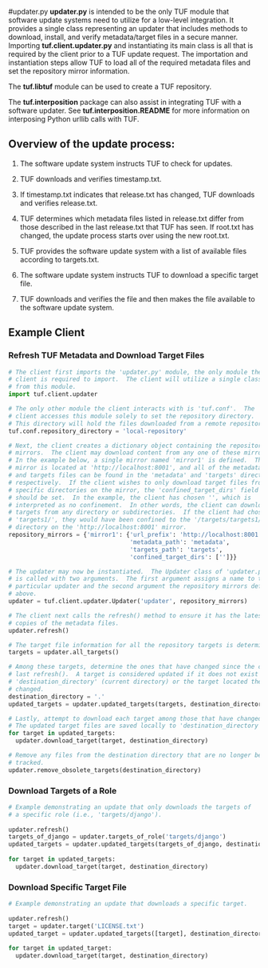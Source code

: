 #updater.py
**updater.py** is intended to be the only TUF module that software update
systems need to utilize for a low-level integration.  It provides a single
class representing an updater that includes methods to download, install, and
verify metadata/target files in a secure manner.  Importing
**tuf.client.updater.py** and instantiating its main class is all that is
required by the client prior to a TUF update request.  The importation and
instantiation steps allow TUF to load all of the required metadata files
and set the repository mirror information.

The **tuf.libtuf** module can be used to create a TUF repository.

The **tuf.interposition** package can also assist in integrating TUF with a
software updater.  See **tuf.interposition.README** for more information on
interposing Python urllib calls with TUF.


## Overview of the update process:
1. The software update system instructs TUF to check for updates.

2. TUF downloads and verifies timestamp.txt.

3. If timestamp.txt indicates that release.txt has changed, TUF downloads and
verifies release.txt.

4. TUF determines which metadata files listed in release.txt differ from those
described in the last release.txt that TUF has seen.  If root.txt has changed,
the update process starts over using the new root.txt.

5. TUF provides the software update system with a list of available files
according to targets.txt.

6. The software update system instructs TUF to download a specific target
file.

7. TUF downloads and verifies the file and then makes the file available to
the software update system.


## Example Client
### Refresh TUF Metadata and Download Target Files
```Python
# The client first imports the 'updater.py' module, the only module the
# client is required to import.  The client will utilize a single class
# from this module.
import tuf.client.updater

# The only other module the client interacts with is 'tuf.conf'.  The
# client accesses this module solely to set the repository directory.
# This directory will hold the files downloaded from a remote repository.
tuf.conf.repository_directory = 'local-repository'

# Next, the client creates a dictionary object containing the repository
# mirrors.  The client may download content from any one of these mirrors.
# In the example below, a single mirror named 'mirror1' is defined.  The
# mirror is located at 'http://localhost:8001', and all of the metadata
# and targets files can be found in the 'metadata' and 'targets' directory,
# respectively.  If the client wishes to only download target files from
# specific directories on the mirror, the 'confined_target_dirs' field
# should be set.  In the example, the client has chosen '', which is
# interpreted as no confinement.  In other words, the client can download
# targets from any directory or subdirectories.  If the client had chosen
# 'targets1/', they would have been confined to the '/targets/targets1/'
# directory on the 'http://localhost:8001' mirror. 
repository_mirrors = {'mirror1': {'url_prefix': 'http://localhost:8001',
                                  'metadata_path': 'metadata',
                                  'targets_path': 'targets',
                                  'confined_target_dirs': ['']}}

# The updater may now be instantiated.  The Updater class of 'updater.py'
# is called with two arguments.  The first argument assigns a name to this
# particular updater and the second argument the repository mirrors defined
# above.
updater = tuf.client.updater.Updater('updater', repository_mirrors)

# The client next calls the refresh() method to ensure it has the latest
# copies of the metadata files.
updater.refresh()

# The target file information for all the repository targets is determined.
targets = updater.all_targets()

# Among these targets, determine the ones that have changed since the client's
# last refresh().  A target is considered updated if it does not exist in
# 'destination_directory' (current directory) or the target located there has
# changed.
destination_directory = '.'
updated_targets = updater.updated_targets(targets, destination_directory)

# Lastly, attempt to download each target among those that have changed.
# The updated target files are saved locally to 'destination_directory'.
for target in updated_targets:
  updater.download_target(target, destination_directory)

# Remove any files from the destination directory that are no longer being
# tracked.
updater.remove_obsolete_targets(destination_directory)
```

### Download Targets of a Role
```Python
# Example demonstrating an update that only downloads the targets of            
# a specific role (i.e., 'targets/django').                                     
                                               
updater.refresh()                                                               
targets_of_django = updater.targets_of_role('targets/django')                     
updated_targets = updater.updated_targets(targets_of_django, destination_directory)
                                                                                 
for target in updated_targets:                                                  
  updater.download_target(target, destination_directory)                        
```

### Download Specific Target File
```Python
# Example demonstrating an update that downloads a specific target.             
                                                                                
updater.refresh()                                                               
target = updater.target('LICENSE.txt')                                          
updated_target = updater.updated_targets([target], destination_directory)       
                                                                                 
for target in updated_target:                                                   
  updater.download_target(target, destination_directory)
```

